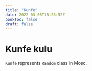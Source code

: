 ```yaml
---
title: "Kunfe"
date: 2022-03-05T15:26:52Z
bookToc: false
draft: false
---
```


# Kunfe kulu
`Kunfe` represents `Random` class in Mosc.